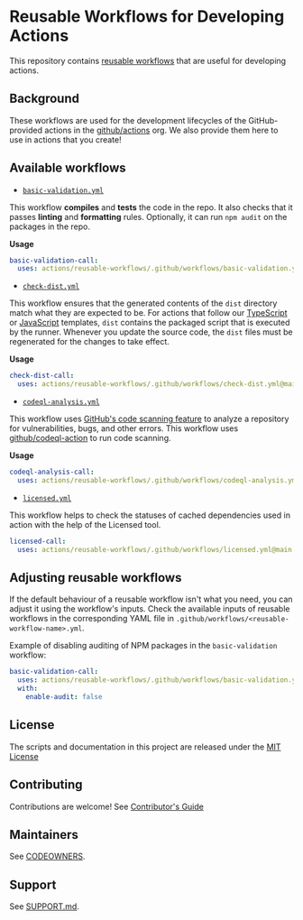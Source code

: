 # Reusable Workflows for Developing Actions

This repository contains [reusable workflows](https://docs.github.com/en/actions/using-workflows/reusing-workflows) that are useful for developing actions.

## Background

These workflows are used for the development lifecycles of the GitHub-provided actions in the [github/actions](https://github.com/actions/) org.
We also provide them here to use in actions that you create!

## Available workflows

- [`basic-validation.yml`](./.github/workflows/basic-validation.yml)

This workflow **compiles** and **tests** the code in the repo. It also checks that it passes **linting** and **formatting** rules. Optionally, it can run `npm audit` on the packages in the repo.

**Usage**
```yaml
basic-validation-call:
  uses: actions/reusable-workflows/.github/workflows/basic-validation.yml@main
```

- [`check-dist.yml`](./.github/workflows/check-dist.yml)

This workflow ensures that the generated contents of the `dist` directory match what they are expected to be.
For actions that follow our [TypeScript](https://github.com/actions/typescript-action) or [JavaScript](https://github.com/actions/javascript-action) templates, `dist` contains the packaged script that is executed by the runner.
Whenever you update the source code, the `dist` files must be regenerated for the changes to take effect.

**Usage**
```yaml
check-dist-call:
  uses: actions/reusable-workflows/.github/workflows/check-dist.yml@main
```

- [`codeql-analysis.yml`](./.github/workflows/codeql-analysis.yml)

This workflow uses [GitHub's code scanning feature](https://docs.github.com/en/code-security/code-scanning) to analyze a repository for vulnerabilities, bugs, and other errors. 
This workflow uses [github/codeql-action](https://github.com/github/codeql-action) to run code scanning.

**Usage**
```yaml
codeql-analysis-call:
  uses: actions/reusable-workflows/.github/workflows/codeql-analysis.yml@main
```

- [`licensed.yml`](./.github/workflows/licensed.yml)

This workflow helps to check the statuses of cached dependencies used in action with the help of the Licensed tool.

```yaml
licensed-call:
  uses: actions/reusable-workflows/.github/workflows/licensed.yml@main
```
## Adjusting reusable workflows

If the default behaviour of a reusable workflow isn't what you need, you can adjust it using the workflow's inputs.
Check the available inputs of reusable workflows in the corresponding YAML file in `.github/workflows/<reusable-workflow-name>.yml`.

Example of disabling auditing of NPM packages in the `basic-validation` workflow:
```yaml
basic-validation-call:
  uses: actions/reusable-workflows/.github/workflows/basic-validation.yml@main
  with:
    enable-audit: false
```

## License

The scripts and documentation in this project are released under the [MIT License](LICENSE.txt)

## Contributing

Contributions are welcome! See [Contributor's Guide](CONTRIBUTING.md)

## Maintainers 

See [CODEOWNERS](./CODEOWNERS).

## Support

See [SUPPORT.md](./SUPPORT.md).

